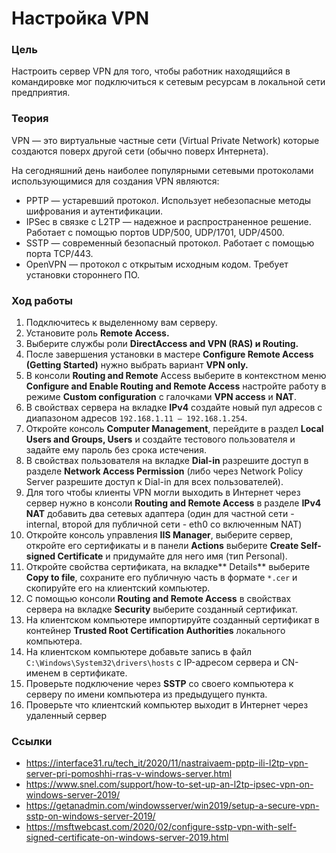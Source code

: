 # Настройка VPN
### Цель
Настроить сервер VPN для того, чтобы работник находящийся в командировке мог подключиться к сетевым ресурсам в локальной сети предприятия.
### Теория
VPN — это виртуальные частные сети (Virtual Private Network) которые создаются поверх другой сети (обычно поверх Интернета).

На сегодняшний день наиболее популярными сетевыми протоколами использующимися для создания VPN являются:
  * PPTP — устаревший протокол. Использует небезопасные методы шифрования и аутентификации.
  * IPSec в связке с L2TP — надежное и распространенное решение. Работает с помощью портов UDP/500, UDP/1701, UDP/4500.
  * SSTP — современный безопасный протокол. Работает с помощью порта TCP/443.
  * OpenVPN — протокол с открытым исходным кодом. Требует установки стороннего ПО.
### Ход работы
1. Подключитесь к выделенному вам серверу.
2. Установите роль **Remote Access.**
3. Выберите службы роли **DirectAccess and VPN (RAS) и Routing.**
4. После завершения установки в мастере **Configure Remote Access (Getting Started)** нужно выбрать вариант **VPN only.**
5. В консоли **Routing and Remote** Access выберите в контекстном меню **Configure and Enable Routing and Remote Access** настройте работу в режиме **Custom configuration** с галочками **VPN access** и **NAT**.
6. В свойствах сервера на вкладке **IPv4** создайте новый пул адресов с диапазоном адресов `192.168.1.11 – 192.168.1.254`.
7. Откройте консоль **Computer Management**, перейдите в раздел **Local Users and Groups, Users** и создайте тестового пользователя и задайте ему пароль без срока истечения.
8. В свойствах пользователя на вкладке **Dial-in** разрешите доступ в разделе **Network Access Permission** (либо через Network Policy Server разрешите доступ к Dial-in для всех пользователей).
9. Для того чтобы клиенты VPN могли выходить в Интернет через сервер нужно в консоли **Routing and Remote Access** в разделе **IPv4 NAT** добавить два сетевых адаптера (один для частной сети - internal, второй для публичной сети - eth0 со включенным NAT)
10. Откройте консоль управления **IIS Manager**, выберите сервер, откройте его сертификаты и в панели **Actions** выберите **Create Self-signed Certificate** и придумайте для него имя (тип Personal).
11. Откройте свойства сертификата, на вкладке** Details** выберите **Copy to file**, сохраните его публичную часть в формате `*.cer` и скопируйте его на клиентский компьютер.
12. С помощью консоли **Routing and Remote Access** в свойствах сервера на вкладке **Security** выберите созданный сертификат.
13. На клиентском компьютере импортируйте созданный сертификат в контейнер **Trusted Root Certification Authorities** локального компьютера.
14. На клиентском компьютере добавьте запись в файл `C:\Windows\System32\drivers\hosts` с IP-адресом сервера и CN-именем в сертификате.
15. Проверьте подключение через **SSTP** со своего компьютера к серверу по имени компьютера из предыдущего пункта.
16. Проверьте что клиентский компьютер выходит в Интернет через удаленный сервер
### Ссылки
  * https://interface31.ru/tech_it/2020/11/nastraivaem-pptp-ili-l2tp-vpn-server-pri-pomoshhi-rras-v-windows-server.html
  * https://www.snel.com/support/how-to-set-up-an-l2tp-ipsec-vpn-on-windows-server-2019/
  * https://getanadmin.com/windowsserver/win2019/setup-a-secure-vpn-sstp-on-windows-server-2019/
  * https://msftwebcast.com/2020/02/configure-sstp-vpn-with-self-signed-certificate-on-windows-server-2019.html
